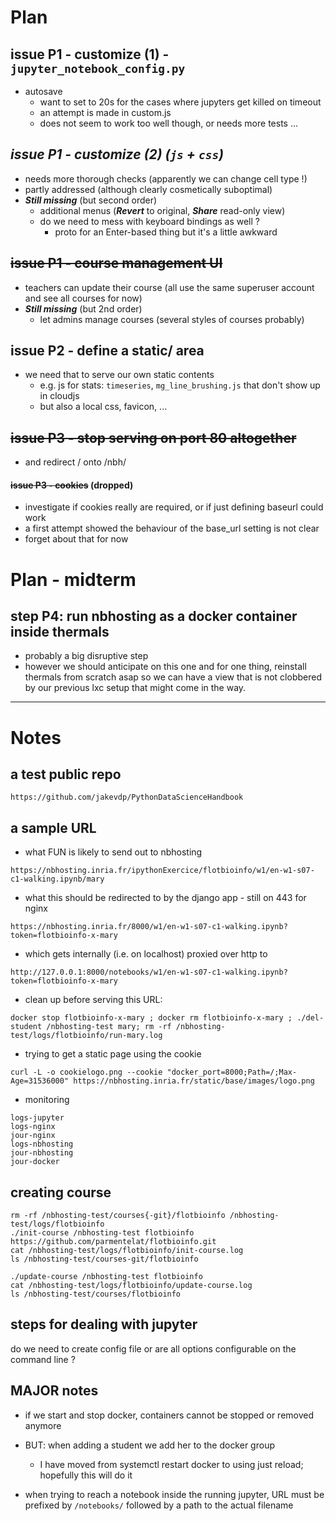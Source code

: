 # Plan

## issue P1 - customize (1) - `jupyter_notebook_config.py`

* autosave
  * want to set to 20s for the cases where jupyters get killed on timeout
  * an attempt is made in custom.js
  * does not seem to work too well though, or needs more tests ...

## ***issue P1 - customize (2) (`js` + `css`)***

* needs more thorough checks (apparently we can change cell type !)
* partly addressed (although clearly cosmetically suboptimal)
* ***Still missing*** (but second order)
  * additional menus (***Revert*** to original, ***Share*** read-only view)
  * do we need to mess with keyboard bindings as well ? 
    - proto for an Enter-based thing but it's a little awkward

## ~~issue P1 - course management UI~~

* teachers can update their course (all use the same superuser account and see all courses for now)
* ***Still missing*** (but 2nd order)
  * let admins manage courses (several styles of courses probably)

## issue P2 - define a static/ area

* we need that to serve our own static contents
  * e.g. js for stats: `timeseries`, `mg_line_brushing.js` that don't show up in cloudjs
  * but also a local css, favicon, ...

## ~~issue P3 - stop serving on port 80 altogether~~

* and redirect / onto /nbh/

#### ~~issue P3 - cookies~~ (dropped)

* investigate if cookies really are required, or if just defining baseurl could work
* a first attempt showed the behaviour of the base_url setting is not clear
* forget about that for now

# Plan - midterm

## step P4: run nbhosting as a docker container inside thermals
* probably a big disruptive step
* however we should anticipate on this one and for one thing, reinstall thermals from scratch asap so we can have a view that is not clobbered by our previous lxc setup that might come in the way.

*****

# Notes

## a test public repo

`https://github.com/jakevdp/PythonDataScienceHandbook`

## a sample URL

* what FUN is likely to send out to nbhosting

```
https://nbhosting.inria.fr/ipythonExercice/flotbioinfo/w1/en-w1-s07-c1-walking.ipynb/mary
```

* what this should be redirected to by the django app - still on 443 for nginx

```
https://nbhosting.inria.fr/8000/w1/en-w1-s07-c1-walking.ipynb?token=flotbioinfo-x-mary
```

* which gets internally (i.e. on localhost) proxied over http to

```
http://127.0.0.1:8000/notebooks/w1/en-w1-s07-c1-walking.ipynb?token=flotbioinfo-x-mary

```

* clean up before serving this URL:

```
docker stop flotbioinfo-x-mary ; docker rm flotbioinfo-x-mary ; ./del-student /nbhosting-test mary; rm -rf /nbhosting-test/logs/flotbioinfo/run-mary.log
```

* trying to get a static page using the cookie

```
curl -L -o cookielogo.png --cookie "docker_port=8000;Path=/;Max-Age=31536000" https://nbhosting.inria.fr/static/base/images/logo.png
```

* monitoring

```
logs-jupyter
logs-nginx
jour-nginx
logs-nbhosting
jour-nbhosting
jour-docker
```


## creating course

```
rm -rf /nbhosting-test/courses{-git}/flotbioinfo /nbhosting-test/logs/flotbioinfo
./init-course /nbhosting-test flotbioinfo https://github.com/parmentelat/flotbioinfo.git
cat /nbhosting-test/logs/flotbioinfo/init-course.log
ls /nbhosting-test/courses-git/flotbioinfo

./update-course /nbhosting-test flotbioinfo 
cat /nbhosting-test/logs/flotbioinfo/update-course.log
ls /nbhosting-test/courses/flotbioinfo
```

## steps for dealing with jupyter

do we need to create  config file or are all options configurable on the command line ?

## MAJOR notes

* if we start and stop docker, containers cannot be stopped or removed anymore
* BUT: when adding a student we add her to the docker group
  * I have moved from systemctl restart docker to using just reload; hopefully this will do it

* when trying to reach a notebook inside the running jupyter, URL must be prefixed by `/notebooks/` followed by a path to the actual filename
